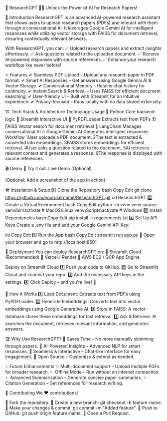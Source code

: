 🚀 ResearchGPT 🔬🤖
Unlock the Power of AI for Research Papers!

🌟 Introduction
ResearchGPT is an advanced AI-powered research assistant that allows users to upload research papers (PDFs) and interact with them through a conversational AI. It leverages Google Gemini AI for intelligent responses while utilizing vector storage with FAISS for document retrieval, ensuring contextually relevant answers.

With ResearchGPT, you can:
✅ Upload research papers and extract insights effortlessly.
✅ Ask questions related to the uploaded document.
✅ Receive AI-powered responses with source references.
✅ Enhance your research workflow like never before!

🔥 Features
✔ Seamless PDF Upload – Upload any research paper in PDF format.
✔ Smart AI Responses – Get answers using Google Gemini AI & Vector Storage.
✔ Conversational Memory – Retains chat history for continuity.
✔ Instant Search & Retrieval – Uses FAISS for efficient document searching.
✔ User-friendly UI – Built with Streamlit for an intuitive experience.
✔ Privacy-focused – Runs locally with no data stored externally.

🏗 Tech Stack & Architecture
Technology	Usage
🐍 Python	Core backend logic
🎈 Streamlit	Interactive UI
📄 PyPDFLoader	Extracts text from PDFs
🏗 FAISS	Vector search for document retrieval
🤖 LangChain	Manages conversational AI
🔥 Google Gemini AI	Generates intelligent responses
Workflow
1️User uploads a PDF document.
2️The text is extracted & converted into embeddings.
3️FAISS stores embeddings for efficient retrieval.
4️User asks a question related to the document.
5️AI retrieves relevant context and generates a response.
6️The response is displayed with source references.

🎬 Demo
🚀 Try it out: Live Demo (Optional)

(Optional: Add a screenshot of the app in action)

🛠 Installation & Setup
1️⃣ Clone the Repository
bash
Copy
Edit
git clone https://github.com/yourusername/ResearchGPT.git
cd ResearchGPT
2️⃣ Create a Virtual Environment
bash
Copy
Edit
python -m venv venv
source venv/bin/activate  # MacOS/Linux
venv\Scripts\activate  # Windows
3️⃣ Install Dependencies
bash
Copy
Edit
pip install -r requirements.txt
4️⃣ Set Up API Keys
Create a .env file and add your Google Gemini API Key:

ini
Copy
Edit
5️⃣ Run the App
bash
Copy
Edit
streamlit run app.py
🎉 Open your browser and go to http://localhost:8501

🚀 Deployment
You can deploy ResearchGPT on:
🔹 Streamlit Cloud (Recommended)
🔹 Vercel / Render
🔹 AWS EC2 / GCP App Engine

Deploy on Streamlit Cloud
1️⃣ Push your code to GitHub.
2️⃣ Go to Streamlit Cloud and connect your repo.
3️⃣ Add the necessary API keys in the settings.
4️⃣ Click Deploy – and you're live! 🚀

🧠 How It Works
1️⃣ Load Document: Extracts text from PDFs using PyPDFLoader.
2️⃣ Generate Embeddings: Converts text into vector embeddings using Google Generative AI.
3️⃣ Store in FAISS: A vector database stores these embeddings for fast retrieval.
4️⃣ Ask & Retrieve: AI searches the document, retrieves relevant information, and generates answers.

🏆 Why Use ResearchGPT?
🔹 Saves Time – No more manually skimming through papers.
🔹 AI-Powered Insights – Advanced NLP for smart responses.
🔹 Seamless & Interactive – Chat-like interface for easy engagement.
🔹 Open Source – Customize & extend as needed.

💡 Future Enhancements
✨ Multi-document support – Upload multiple PDFs for broader research.
✨ Offline Mode – Run without an internet connection.
✨ Advanced Summarization – Generate concise paper summaries.
✨ Citation Generation – Get references for research writing.

🤝 Contributing
We ❤️ contributions!

🔹 Fork the repository.
🔹 Create a new branch: git checkout -b feature-name.
🔹 Make your changes & commit: git commit -m "Added feature".
🔹 Push to GitHub: git push origin feature-name.
🔹 Open a Pull Request.
